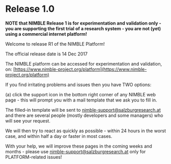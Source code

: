 # Release 1.0

**NOTE that NIMBLE Release 1 is for experimentation and validation only - you are supporting the first trial of a research system - you are not (yet) using a commercial internet platform!**

Welcome to release R1 of the NIMBLE Platform!

The official release date is 14 Dec 2017

The NIMBLE platform can be accessed for experimentation and validation, on: [https://www.nimble-project.org/platform](https://www.nimble-project.org/platform)

If you find irritating problems and issues then you have TWO options:

(a) click the support icon in the bottom right corner of any NIMBLE web page - this will prompt you with a mail template that we ask you to fill in.

The filled-in template will be sent to nimble-support@salzburgresearch.at and there are several people (mostly developers and some managers) who will see your request.

We will then try to react as quickly as possible - within 24 hours in the worst case, and within half a day or faster in most cases.

With your help, we will improve these pages in the coming weeks and months - please use nimble-support@salzburgresearch.at only for PLATFORM-related issues!